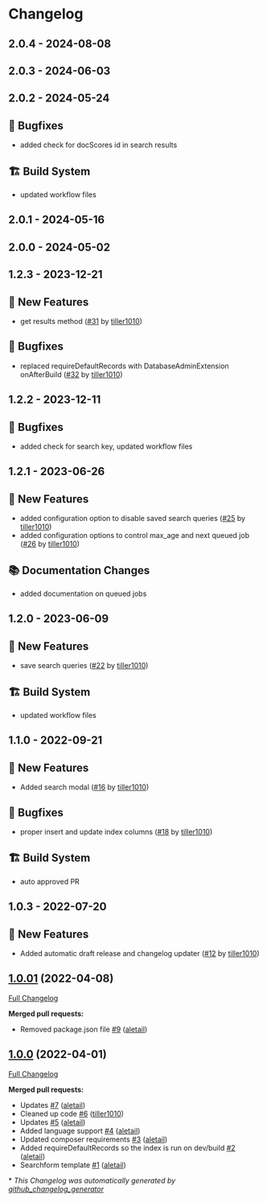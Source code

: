 # Changelog

## 2.0.4 - 2024-08-08




## 2.0.3 - 2024-06-03




## 2.0.2 - 2024-05-24
## 🐛 Bugfixes
- added check for docScores id in search results

## 🏗️ Build System
- updated workflow files



## 2.0.1 - 2024-05-16




## 2.0.0 - 2024-05-02




## 1.2.3 - 2023-12-21
## 🎉 New Features
- get results method ([#31](https://github.com/werkbot/silverstripe-module-search/pull/31) by [tiller1010](https://github.com/tiller1010))

## 🐛 Bugfixes
- replaced requireDefaultRecords with DatabaseAdminExtension onAfterBuild ([#32](https://github.com/werkbot/silverstripe-module-search/pull/32) by [tiller1010](https://github.com/tiller1010))



## 1.2.2 - 2023-12-11
## 🐛 Bugfixes
- added check for search key, updated workflow files



## 1.2.1 - 2023-06-26
## 🎉 New Features
- added configuration option to disable saved search queries ([#25](https://github.com/werkbot/silverstripe-module-search/pull/25) by [tiller1010](https://github.com/tiller1010))
- added configuration options to control max_age and next queued job ([#26](https://github.com/werkbot/silverstripe-module-search/pull/26) by [tiller1010](https://github.com/tiller1010))

## 📚 Documentation Changes
- added documentation on queued jobs



## 1.2.0 - 2023-06-09
## 🎉 New Features
- save search queries ([#22](https://github.com/werkbot/silverstripe-module-search/pull/22) by [tiller1010](https://github.com/tiller1010))

## 🏗️ Build System
- updated workflow files



## 1.1.0 - 2022-09-21
## 🎉 New Features
- Added search modal ([#16](https://github.com/werkbot/silverstripe-module-search/pull/16) by [tiller1010](https://github.com/tiller1010))

## 🐛 Bugfixes
- proper insert and update index columns ([#18](https://github.com/werkbot/silverstripe-module-search/pull/18) by [tiller1010](https://github.com/tiller1010))

## 🏗️ Build System
- auto approved PR



## 1.0.3 - 2022-07-20
## 🎉 New Features
- Added automatic draft release and changelog updater ([#12](https://github.com/werkbot/silverstripe-module-search/pull/12) by [tiller1010](https://github.com/tiller1010))



## [1.0.01](https://github.com/werkbot/silverstripe-module-search/tree/1.0.01) (2022-04-08)

[Full Changelog](https://github.com/werkbot/silverstripe-module-search/compare/1.0.0...1.0.01)

**Merged pull requests:**

- Removed package.json file [\#9](https://github.com/werkbot/silverstripe-module-search/pull/9) ([aletail](https://github.com/aletail))

## [1.0.0](https://github.com/werkbot/silverstripe-module-search/tree/1.0.0) (2022-04-01)

[Full Changelog](https://github.com/werkbot/silverstripe-module-search/compare/6fcb2a100e3f984555972156dc6909b102f437e8...1.0.0)

**Merged pull requests:**

- Updates [\#7](https://github.com/werkbot/silverstripe-module-search/pull/7) ([aletail](https://github.com/aletail))
- Cleaned up code [\#6](https://github.com/werkbot/silverstripe-module-search/pull/6) ([tiller1010](https://github.com/tiller1010))
- Updates [\#5](https://github.com/werkbot/silverstripe-module-search/pull/5) ([aletail](https://github.com/aletail))
- Added language support [\#4](https://github.com/werkbot/silverstripe-module-search/pull/4) ([aletail](https://github.com/aletail))
- Updated composer requirements [\#3](https://github.com/werkbot/silverstripe-module-search/pull/3) ([aletail](https://github.com/aletail))
- Added requireDefaultRecords so the index is run on dev/build [\#2](https://github.com/werkbot/silverstripe-module-search/pull/2) ([aletail](https://github.com/aletail))
- Searchform template [\#1](https://github.com/werkbot/silverstripe-module-search/pull/1) ([aletail](https://github.com/aletail))



\* *This Changelog was automatically generated by [github_changelog_generator](https://github.com/github-changelog-generator/github-changelog-generator)*
